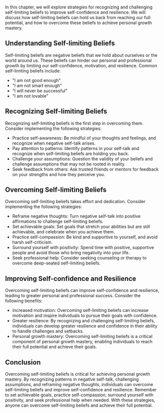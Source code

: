 
In this chapter, we will explore strategies for recognizing and challenging self-limiting beliefs to improve self-confidence and resilience. We will discuss how self-limiting beliefs can hold us back from reaching our full potential, and how to overcome these beliefs to achieve personal growth mastery.

Understanding Self-limiting Beliefs
-----------------------------------

Self-limiting beliefs are negative beliefs that we hold about ourselves or the world around us. These beliefs can hinder our personal and professional growth by limiting our self-confidence, motivation, and resilience. Common self-limiting beliefs include:

* "I am not good enough"
* "I am not smart enough"
* "I will never be successful"
* "I am not lovable"

Recognizing Self-limiting Beliefs
---------------------------------

Recognizing self-limiting beliefs is the first step in overcoming them. Consider implementing the following strategies:

* Practice self-awareness: Be mindful of your thoughts and feelings, and recognize when negative self-talk arises.
* Pay attention to patterns: Identify patterns in your self-talk and recognize when self-limiting beliefs are holding you back.
* Challenge your assumptions: Question the validity of your beliefs and challenge assumptions that may not be rooted in reality.
* Seek feedback from others: Ask trusted friends or mentors for feedback on your strengths and how they perceive you.

Overcoming Self-limiting Beliefs
--------------------------------

Overcoming self-limiting beliefs takes effort and dedication. Consider implementing the following strategies:

* Reframe negative thoughts: Turn negative self-talk into positive affirmations to challenge self-limiting beliefs.
* Set achievable goals: Set goals that stretch your abilities but are still achievable, and celebrate when you achieve them.
* Practice self-compassion: Be kind and supportive to yourself, and avoid harsh self-criticism.
* Surround yourself with positivity: Spend time with positive, supportive people and avoid those who bring negativity into your life.
* Seek professional help: Consider seeking counseling or therapy to overcome deep-seated self-limiting beliefs.

Improving Self-confidence and Resilience
----------------------------------------

Overcoming self-limiting beliefs can improve self-confidence and resilience, leading to greater personal and professional success. Consider the following benefits:

* Increased motivation: Overcoming self-limiting beliefs can increase motivation and inspire individuals to pursue their goals with confidence.
* Greater resilience: By recognizing and challenging self-limiting beliefs, individuals can develop greater resilience and confidence in their ability to handle challenges and setbacks.
* Personal growth mastery: Overcoming self-limiting beliefs is a critical component of personal growth mastery, enabling individuals to reach their full potential and achieve their goals.

Conclusion
----------

Overcoming self-limiting beliefs is critical for achieving personal growth mastery. By recognizing patterns in negative self-talk, challenging assumptions, and reframing negative thoughts, individuals can overcome self-limiting beliefs and improve self-confidence and resilience. Remember to set achievable goals, practice self-compassion, surround yourself with positivity, and seek professional help when needed. With these strategies, anyone can overcome self-limiting beliefs and achieve their full potential.
